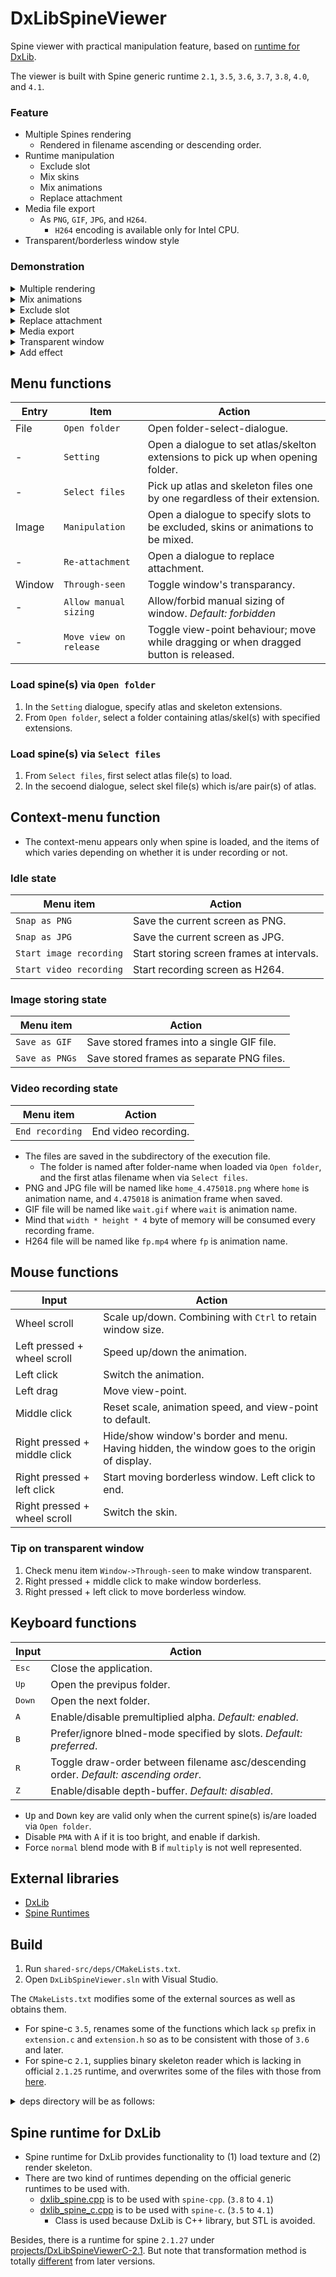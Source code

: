 # DxLibSpineViewer
Spine viewer with practical manipulation feature, based on [runtime for DxLib](#spine-runtime-for-dxlib).

The viewer is built with Spine generic runtime `2.1`, `3.5`, `3.6`, `3.7`, `3.8`, `4.0`, and `4.1`. 
### Feature
- Multiple Spines rendering
  - Rendered in filename ascending or descending order.
- Runtime manipulation
  - Exclude slot
  - Mix skins
  - Mix animations
  - Replace attachment
- Media file export
  - As `PNG`, `GIF`, `JPG`, and `H264`.
    - `H264` encoding is available only for Intel CPU.
- Transparent/borderless window style

### Demonstration

<details><summary>Multiple rendering</summary>
 
https://github.com/user-attachments/assets/c1b44202-94f8-4a8b-befa-5ee2b4abbf70

</details>

<details><summary>Mix animations</summary>

https://github.com/user-attachments/assets/4a3abb0e-63d7-4402-b929-4f9c2671c94d
 
</details>

<details><summary>Exclude slot</summary>

https://github.com/user-attachments/assets/f3db7d40-4912-416c-8a39-03b38923d63f

</details>

<details><summary>Replace attachment</summary>
 
https://github.com/user-attachments/assets/36c40c5c-8314-410c-9905-77255fa96a17

</details>

<details><summary>Media export</summary>

https://github.com/user-attachments/assets/4498830d-8fc4-4333-a3d9-2a506777ec7d

</details>
<details><summary>Transparent window</summary>

https://github.com/user-attachments/assets/b73a0010-d21b-4386-9d1b-084ee2dd29c0

</details>

<details><summary>Add effect</summary>

https://github.com/user-attachments/assets/d6682127-e01f-444d-838d-78b3bddac121

</details>

## Menu functions

| Entry | Item | Action |
| ---- | ---- | ---- | 
| File | `Open folder` | Open folder-select-dialogue. |
| - | `Setting` | Open a dialogue to set atlas/skelton extensions to pick up when opening folder. |
| - | `Select files` | Pick up atlas and skeleton files one by one regardless of their extension. |
| Image | `Manipulation` | Open a dialogue to specify slots to be excluded, skins or animations to be mixed. |
| - | `Re-attachment` | Open a dialogue to replace attachment. |
| Window | `Through-seen` | Toggle window's transparancy. |
| - | `Allow manual sizing` | Allow/forbid manual sizing of window. _Default: forbidden_ |
| - | `Move view on release` | Toggle view-point behaviour; move while dragging or when dragged button is released. |
 
### Load spine(s) via `Open folder` 
1. In the `Setting` dialogue, specify atlas and skeleton extensions.
2. From `Open folder`, select a folder containing atlas/skel(s) with specified extensions.

### Load spine(s) via `Select files`
1. From `Select files`, first select atlas file(s) to load. 
2. In the secoend dialogue, select skel file(s) which is/are pair(s) of atlas.

## Context-menu function

- The context-menu appears only when spine is loaded, and the items of which varies depending on whether it is under recording or not.

### Idle state

| Menu item | Action |
| ---- | ---- |
| `Snap as PNG` | Save the current screen as PNG. |
| `Snap as JPG` | Save the current screen as JPG. |
| `Start image recording` | Start storing screen frames at intervals. |
| `Start video recording` | Start recording screen as H264. |

### Image storing state

| Menu item | Action |
| ---- | ---- |
| `Save as GIF` | Save stored frames into a single GIF file. |
| `Save as PNGs` | Save stored frames as separate PNG files. |

### Video recording state

| Menu item | Action |
| ---- | ---- |
| `End recording` | End video recording. |

- The files are saved in the subdirectory of the execution file.
  -  The folder is named after folder-name when loaded via `Open folder`, and the first atlas filename when via `Select files`.
- PNG and JPG file will be named like `home_4.475018.png` where `home` is animation name, and `4.475018` is animation frame when saved.
- GIF file will be named like `wait.gif` where `wait` is animation name.
- Mind that `width * height * 4` byte of memory will be consumed every recording frame.
- H264 file will be named like `fp.mp4` where `fp` is animation name.

## Mouse functions

| Input | Action |
| ---- | ---- |
| Wheel scroll | Scale up/down. Combining with `Ctrl` to retain window size. |
| Left pressed + wheel scroll | Speed up/down the animation. |
| Left click | Switch the animation. |
| Left drag | Move view-point. |
| Middle click | Reset scale, animation speed, and view-point to default. |
| Right pressed + middle click | Hide/show window's border and menu. Having hidden, the window goes to the origin of display. |
| Right pressed + left click | Start moving borderless window. Left click to end.  |
| Right pressed + wheel scroll | Switch the skin. |

### Tip on transparent window
1. Check menu item `Window->Through-seen` to make window transparent.
2. Right pressed + middle click to make window borderless.
3. Right pressed + left click to move borderless window.

## Keyboard functions

| Input | Action |
| --- | --- |
| <kbd>Esc</kbd> | Close the application. |
| <kbd>Up</kbd> | Open the previpus folder. |
| <kbd>Down</kbd> | Open the next folder. |
| <kbd>A</kbd> | Enable/disable premultiplied alpha. _Default: enabled_. | 
| <kbd>B</kbd> | Prefer/ignore blned-mode specified by slots. _Default: preferred_. | 
| <kbd>R</kbd> | Toggle draw-order between filename asc/descending order. _Default: ascending order_. | 
| <kbd>Z</kbd> | Enable/disable depth-buffer. _Default: disabled_. |  

- <kbd>Up</kbd> and <kbd>Down</kbd> key are valid only when the current spine(s) is/are loaded via `Open folder`.
- Disable `PMA` with <kbd>A</kbd> if it is too bright, and enable if darkish.
- Force `normal` blend mode with <kbd>B</kbd> if `multiply` is not well represented.
 
## External libraries

- [DxLib](https://dxlib.xsrv.jp/)
- [Spine Runtimes](https://github.com/EsotericSoftware/spine-runtimes)

## Build
1. Run `shared-src/deps/CMakeLists.txt`.
2. Open `DxLibSpineViewer.sln` with Visual Studio.

The `CMakeLists.txt` modifies some of the external sources as well as obtains them.
- For spine-c `3.5`, renames some of the functions which lack `sp` prefix in `extension.c` and `extension.h` so as to be consistent with those of `3.6` and later.
- For spine-c `2.1`, supplies binary skeleton reader which is lacking in official `2.1.25` runtime, and overwrites some of the files with those from [here](https://github.com/BithreenGirlen/spine-c-2.1.27).

<details><summary>deps directory will be as follows:</summary>

<pre>
...
├ DxLibSpineC
│  └ ...
├ DxLibSpineCpp
│  └ ...
├ projects
│  └ ...
├ shared-src
│  ├ deps
│  │  ├ dxlib // static libraries and headers of DxLib for VC
│  │  │  └ ...
│  │  ├ spine-c-x.x // Spine C generic runtime for version x.x
│  │  │  ├ include
│  │  │  │  └ ...
│  │  │  └ src
│  │  │     └ ...
│  │  ├ ...
│  │  ├ spine-cpp-x.x // Spine C++ generic runtime for version x.x
│  │  │  ├ include
│  │  │  │  └ ...
│  │  │  └ src
│  │  │     └ ...
│  │  └ ...
│  └ ...
├ DxLibSpineViewer.sln
└ ...
</pre>

 </details>

## Spine runtime for DxLib

- Spine runtime for DxLib provides functionality to (1) load texture and (2) render skeleton.
- There are two kind of runtimes depending on the official generic runtimes to be used with.
  - [dxlib_spine.cpp](/DxLibSpineCpp/dxlib_spine.cpp) is to be used with `spine-cpp`. (`3.8` to `4.1`)
  - [dxlib_spine_c.cpp](/DxLibSpineC/dxlib_spine_c.cpp) is to be used with `spine-c`. (`3.5` to `4.1`)
    - Class is used because DxLib is C++ library, but STL is avoided.

Besides, there is a runtime for spine `2.1.27` under [projects/DxLibSpineViewerC-2.1](/projects/DxLibSpineViewerC-2.1). But note that transformation method is totally [different](https://en.esotericsoftware.com/forum/d/3462-spines-non-skewing-transforms) from later versions.
